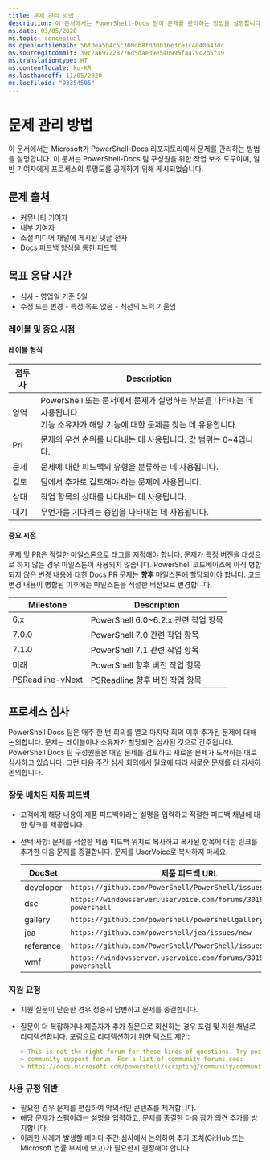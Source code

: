 ```yaml
---
title: 문제 관리 방법
description: 이 문서에서는 PowerShell-Docs 팀이 문제를 관리하는 방법을 설명합니다.
ms.date: 03/05/2020
ms.topic: conceptual
ms.openlocfilehash: 56f0ea5b4c5c700db8fdd0b16e3ce1c4040a43dc
ms.sourcegitcommit: 39c2a697228276d5dae39e540995fa479c2b5f39
ms.translationtype: HT
ms.contentlocale: ko-KR
ms.lasthandoff: 11/05/2020
ms.locfileid: "93354595"
---
```

# <a name="how-we-manage-issues"></a>문제 관리 방법

이 문서에서는 Microsoft가 PowerShell-Docs 리포지토리에서 문제를 관리하는 방법을 설명합니다. 이 문서는 PowerShell-Docs 팀 구성원을 위한 작업 보조 도구이며, 일반 기여자에게 프로세스의 투명도를 공개하기 위해 게시되었습니다.

## <a name="sources-of-issues"></a>문제 출처

- 커뮤니티 기여자
- 내부 기여자
- 소셜 미디어 채널에 게시된 댓글 전사
- Docs 피드백 양식을 통한 피드백

## <a name="response-time-targets"></a>목표 응답 시간

- 심사 - 영업일 기준 5일
- 수정 또는 변경 - 특정 목표 없음 - 최선의 노력 기울임

### <a name="labeling--milestones"></a>레이블 및 중요 시점

#### <a name="label-types"></a>레이블 형식

|접두사  | Description                                                         |
|------- | --------------------------------------------------------------------|
|영역    | PowerShell 또는 문서에서 문제가 설명하는 부분을 나타내는 데 사용됩니다.<br>기능 소유자가 해당 기능에 대한 문제를 찾는 데 유용합니다.|
|Pri     | 문제의 우선 순위를 나타내는 데 사용됩니다. 값 범위는 0~4입니다.        |
|문제   | 문제에 대한 피드백의 유형을 분류하는 데 사용됩니다.                     |
|검토  | 팀에서 추가로 검토해야 하는 문제에 사용됩니다.              |
|상태  | 작업 항목의 상태를 나타내는 데 사용됩니다.                        |
|대기 | 무언가를 기다리는 중임을 나타내는 데 사용됩니다.                   |

#### <a name="milestones"></a>중요 시점

문제 및 PR은 적절한 마일스톤으로 태그를 지정해야 합니다. 문제가 특정 버전을 대상으로 하지 않는 경우 마일스톤이 사용되지 않습니다. PowerShell 코드베이스에 아직 병합되지 않은 변경 내용에 대한 Docs PR 문제는 **향후** 마일스톤에 할당되어야 합니다. 코드 변경 내용이 병합된 이후에는 마일스톤을 적절한 버전으로 변경합니다.

|    Milestone     |                    Description                     |
| ---------------- | -------------------------------------------------- |
| 6.x              | PowerShell 6.0~6.2.x 관련 작업 항목 |
| 7.0.0            | PowerShell 7.0 관련 작업 항목               |
| 7.1.0            | PowerShell 7.1 관련 작업 항목               |
| 미래           | PowerShell 향후 버전 작업 항목          |
| PSReadline-vNext | PSReadline 향후 버전 작업 항목          |

## <a name="triage-process"></a>프로세스 심사

PowerShell Docs 팀은 매주 한 번 회의를 열고 마지막 회의 이후 추가된 문제에 대해 논의합니다. 문제는 레이블이나 소유자가 할당되면 심사된 것으로 간주됩니다. PowerShell Docs 팀 구성원들은 매일 문제를 검토하고 새로운 문제가 도착하는 대로 심사하고 있습니다. 그런 다음 주간 심사 회의에서 필요에 따라 새로운 문제를 더 자세히 논의합니다.

### <a name="misplaced-product-feedback"></a>잘못 배치된 제품 피드백

- 고객에게 해당 내용이 제품 피드백이라는 설명을 입력하고 적절한 피드백 채널에 대한 링크를 제공합니다.
- 선택 사항: 문제를 적절한 제품 피드백 위치로 복사하고 복사된 항목에 대한 링크를 추가한 다음 문제를 종결합니다. 문제를 UserVoice로 복사하지 마세요.

  | DocSet    | 제품 피드백 URL                                           |
  | --------- | -------------------------------------------------------------- |
  | developer | `https://github.com/PowerShell/PowerShell/issues/new/choose`   |
  | dsc       | `https://windowsserver.uservoice.com/forums/301869-powershell` |
  | gallery   | `https://github.com/powershell/powershellgallery/issues/new`   |
  | jea       | `https://github.com/powershell/jea/issues/new`                 |
  | reference | `https://github.com/PowerShell/PowerShell/issues/new/choose`   |
  | wmf       | `https://windowsserver.uservoice.com/forums/301869-powershell` |

### <a name="support-requests"></a>지원 요청

- 지원 질문이 단순한 경우 정중히 답변하고 문제를 종결합니다.
- 질문이 더 복잡하거나 제출자가 추가 질문으로 회신하는 경우 포럼 및 지원 채널로 리디렉션합니다. 포럼으로 리디렉션하기 위한 텍스트 제안:

  ```Markdown
  > This is not the right forum for these kinds of questions. Try posting your question in a
  > community support forum. For a list of community forums see:
  > https://docs.microsoft.com/powershell/scripting/community/community-support
  ```

### <a name="code-of-conduct-violations"></a>사용 규정 위반

- 필요한 경우 문제를 편집하여 악의적인 콘텐츠를 제거합니다.
- 해당 문제가 스팸이라는 설명을 입력하고, 문제를 종결한 다음 잠가 의견 추가를 방지합니다.
- 이러한 사례가 발생할 때마다 주간 심사에서 논의하여 추가 조치(GitHub 또는 Microsoft 법률 부서에 보고)가 필요한지 결정해야 합니다.
